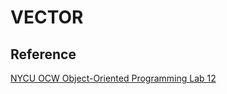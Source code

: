 # VECTOR

## Reference

[NYCU OCW Object-Oriented Programming Lab 12](https://ocw.nycu.edu.tw/course/oop002/LAB_12.pdf)

